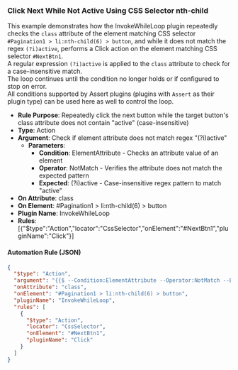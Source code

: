 ### Click Next While Not Active Using CSS Selector nth-child

This example demonstrates how the InvokeWhileLoop plugin repeatedly checks the `class` attribute of the element matching CSS selector `#Pagination1 > li:nth-child(6) > button`, and while it does not match the regex `(?i)active`, performs a Click action on the element matching CSS selector `#NextBtn1`.  
A regular expression `(?i)active` is applied to the `class` attribute to check for a case-insensitive match.  
The loop continues until the condition no longer holds or if configured to stop on error.  
All conditions supported by Assert plugins (plugins with `Assert` as their plugin type) can be used here as well to control the loop.

- **Rule Purpose**: Repeatedly click the next button while the target button's class attribute does not contain "active" (case-insensitive)  
- **Type**: Action  
- **Argument**: Check if element attribute does not match regex "(?i)active"  
  - **Parameters**:  
    - **Condition**: ElementAttribute - Checks an attribute value of an element  
    - **Operator**: NotMatch - Verifies the attribute does not match the expected pattern  
    - **Expected**: (?i)active - Case-insensitive regex pattern to match "active"  
- **On Attribute**: class  
- **On Element**: #Pagination1 > li:nth-child(6) > button  
- **Plugin Name**: InvokeWhileLoop  
- **Rules**: [{"$type":"Action","locator":"CssSelector","onElement":"#NextBtn1","pluginName":"Click"}]

#### Automation Rule (JSON)

```json
{
  "$type": "Action",
  "argument": "{{$ --Condition:ElementAttribute --Operator:NotMatch --Expected:(?i)active}}",
  "onAttribute": "class",
  "onElement": "#Pagination1 > li:nth-child(6) > button",
  "pluginName": "InvokeWhileLoop",
  "rules": [
    {
      "$type": "Action",
      "locator": "CssSelector",
      "onElement": "#NextBtn1",
      "pluginName": "Click"
    }
  ]
}
```
